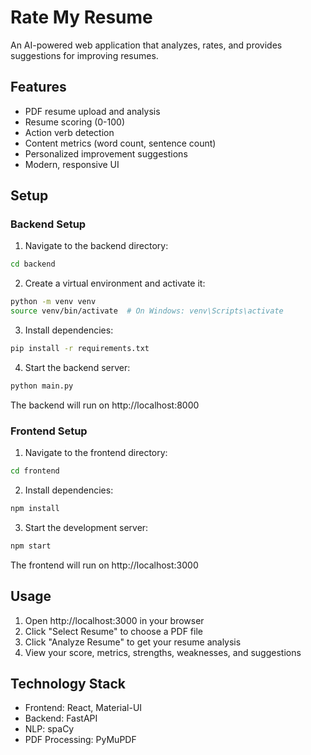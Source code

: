 # Rate My Resume

An AI-powered web application that analyzes, rates, and provides suggestions for improving resumes.

## Features

- PDF resume upload and analysis
- Resume scoring (0-100)
- Action verb detection
- Content metrics (word count, sentence count)
- Personalized improvement suggestions
- Modern, responsive UI

## Setup

### Backend Setup

1. Navigate to the backend directory:
```bash
cd backend
```

2. Create a virtual environment and activate it:
```bash
python -m venv venv
source venv/bin/activate  # On Windows: venv\Scripts\activate
```

3. Install dependencies:
```bash
pip install -r requirements.txt
```

4. Start the backend server:
```bash
python main.py
```

The backend will run on http://localhost:8000

### Frontend Setup

1. Navigate to the frontend directory:
```bash
cd frontend
```

2. Install dependencies:
```bash
npm install
```

3. Start the development server:
```bash
npm start
```

The frontend will run on http://localhost:3000

## Usage

1. Open http://localhost:3000 in your browser
2. Click "Select Resume" to choose a PDF file
3. Click "Analyze Resume" to get your resume analysis
4. View your score, metrics, strengths, weaknesses, and suggestions

## Technology Stack

- Frontend: React, Material-UI
- Backend: FastAPI
- NLP: spaCy
- PDF Processing: PyMuPDF 